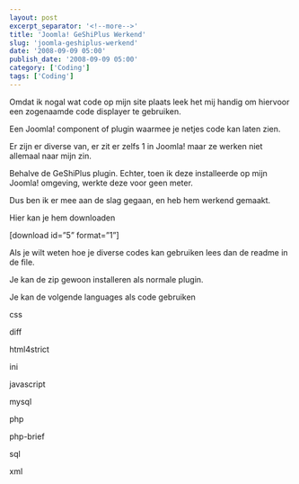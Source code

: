 ```yaml
---
layout: post
excerpt_separator: '<!--more-->'
title: 'Joomla! GeShiPlus Werkend'
slug: 'joomla-geshiplus-werkend'
date: '2008-09-09 05:00'
publish_date: '2008-09-09 05:00'
category: ['Coding']
tags: ['Coding']
---
```

Omdat ik nogal wat code op mijn site plaats leek het mij handig om hiervoor
een zogenaamde code displayer te gebruiken.  
  
Een Joomla! component of plugin waarmee je netjes code kan laten zien.  
  
Er zijn er diverse van, er zit er zelfs 1 in Joomla! maar ze werken niet
allemaal naar mijn zin.  
  
Behalve de GeShiPlus plugin. Echter, toen ik deze installeerde op mijn Joomla!
omgeving, werkte deze voor geen meter.  
  
Dus ben ik er mee aan de slag gegaan, en heb hem werkend gemaakt.  
  
Hier kan je hem downloaden  
  
[download id=”5” format=”1”]  
  
Als je wilt weten hoe je diverse codes kan gebruiken lees dan de readme in de
file.  
  
Je kan de zip gewoon installeren als normale plugin.  
  
Je kan de volgende languages als code gebruiken  
  
css  
  
diff  
  
html4strict  
  
ini  
  
javascript  
  
mysql  
  
php  
  
php-brief  
  
sql  
  
xml

